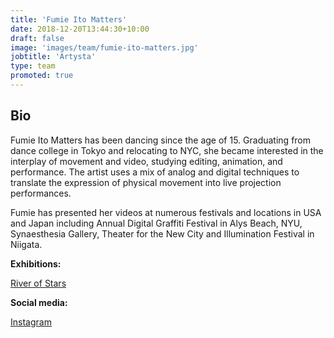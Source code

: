 ```yaml
---
title: 'Fumie Ito Matters'
date: 2018-12-20T13:44:30+10:00
draft: false
image: 'images/team/fumie-ito-matters.jpg'
jobtitle: 'Artysta'
type: team
promoted: true
---
```


## Bio

Fumie Ito Matters has been dancing since the age of 15. Graduating from dance college in Tokyo and relocating to NYC, she became interested in the interplay of movement and video, studying editing, animation, and performance. The artist uses a mix of analog and digital techniques to translate the expression of physical movement into live projection performances.
 
Fumie has presented her videos at numerous festivals and locations in USA and Japan including Annual Digital Graffiti Festival in Alys Beach, NYU, Synaesthesia Gallery, Theater for the New City and Illumination Festival in Niigata.

**Exhibitions:**

[River of Stars](/wystawy/river-of-stars)

**Social media:**

[Instagram](https://www.instagram.com/fumi_liquid/)